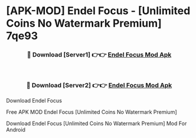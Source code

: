 # [APK-MOD] Endel  Focus - [Unlimited Coins No Watermark Premium] 7qe93



<div align="center">
<h3>🔴 Download [Server1] 👉👉 <a href="https://momento.my/?title=Endel__Focus">Endel  Focus Mod Apk</a></h3><br>

<h3>🔴 Download [Server2] 👉👉 <a href="https://momento.my/?title=Endel__Focus">Endel  Focus Mod Apk</a></h3>
</div>



Download Endel  Focus 

Free APK MOD Endel  Focus [Unlimited Coins No Watermark Premium]

Download Endel  Focus [Unlimited Coins No Watermark Premium] Mod For Android
